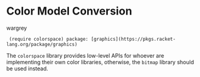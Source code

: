 # Color Model Conversion

wargrey

```racket
 (require colorspace) package: [graphics](https://pkgs.racket-lang.org/package/graphics)
```

The `colorspace` library provides low-level APIs for whoever are
implementing their own color libraries, otherwise, the `bitmap` library
should be used instead.
